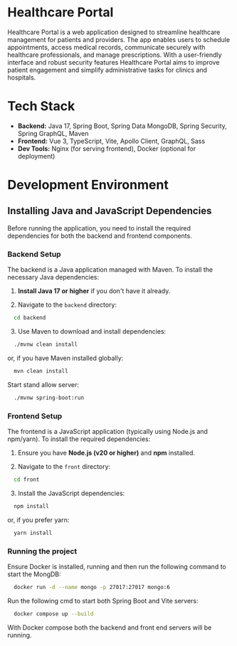 # Healthcare Portal

Healthcare Portal is a web application designed to streamline healthcare management for patients and providers. The app enables users to schedule appointments, access medical records, communicate securely with healthcare professionals, and manage prescriptions. With a user-friendly interface and robust security features Healthcare Portal aims to improve patient engagement and simplify administrative tasks for clinics and hospitals.


# Tech Stack

- **Backend:** Java 17, Spring Boot, Spring Data MongoDB, Spring Security, Spring GraphQL, Maven
- **Frontend:** Vue 3, TypeScript, Vite, Apollo Client, GraphQL, Sass
- **Dev Tools:** Nginx (for serving frontend), Docker (optional for deployment)


# Development Environment

## Installing Java and JavaScript Dependencies

Before running the application, you need to install the required dependencies for both the backend and frontend components.

### Backend Setup

The backend is a Java application managed with Maven. To install the necessary Java dependencies:

1. **Install Java 17 or higher** if you don't have it already.

2. Navigate to the `backend` directory:

```bash
  cd backend
```

3. Use Maven to download and install dependencies:

```bash
  ./mvnw clean install
```

or, if you have Maven installed globally:

```bash
  mvn clean install
```

Start stand allow server:

```bash
  ./mvnw spring-boot:run
```

### Frontend Setup

The frontend is a JavaScript application (typically using Node.js and npm/yarn). To install the required dependencies:

1. Ensure you have **Node.js (v20 or higher)** and **npm** installed.

2. Navigate to the `front` directory:

```bash
  cd front
```

3. Install the JavaScript dependencies:

```bash
  npm install
```

or, if you prefer yarn:

```bash
  yarn install
```

### Running the project

Ensure Docker is installed, running and then run the following command to start the MongDB:

```bash
  docker run -d --name mongo -p 27017:27017 mongo:6
```

Run the following cmd to start both Spring Boot and Vite servers:

```bash
  docker compose up --build
```

With Docker compose both the backend and front end servers will be running.

